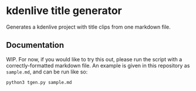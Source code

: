 # kdenlive title generator

Generates a kdenlive project with title clips from one markdown file.

## Documentation

WIP. For now, if you would like to try this out, please run the script with a correctly-formatted
markdown file. An example is given in this repository as `sample.md`, and can be run like so:

	python3 tgen.py sample.md
